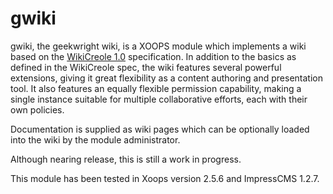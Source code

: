 gwiki
=====

gwiki, the geekwright wiki, is a XOOPS module which implements a wiki 
based on the [WikiCreole 1.0](http://wikicreole.org/) specification. 
In addition to the basics as defined in the WikiCreole spec, the wiki 
features several powerful extensions, giving it great flexibility as 
a content authoring and presentation tool. It also features an equally 
flexible permission capability, making a single instance suitable for 
multiple collaborative efforts, each with their own policies.

Documentation is supplied as wiki pages which can be optionally loaded 
into the wiki by the module administrator.

Although nearing release, this is still a work in progress.

This module has been tested in Xoops version 2.5.6 and ImpressCMS 1.2.7.


